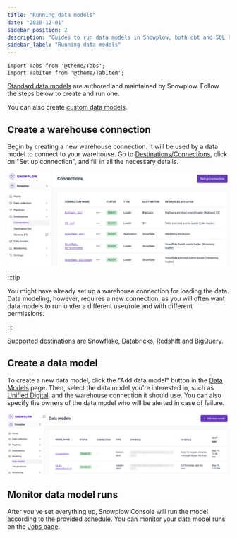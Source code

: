 ```yaml
---
title: "Running data models"
date: "2020-12-01"
sidebar_position: 2
description: "Guides to run data models in Snowplow, both dbt and SQL Runner."
sidebar_label: "Running data models"
---
```



```mdx-code-block
import Tabs from '@theme/Tabs';
import TabItem from '@theme/TabItem';
```

[Standard data models](/docs/modeling-your-data/modeling-your-data-with-dbt/dbt-models/index.md) are authored and maintained by Snowplow. Follow the steps below to create and run one.

You can also create [custom data models](/docs/modeling-your-data/running-data-models-via-console/dbt/index.md).

## Create a warehouse connection
Begin by creating a new warehouse connection. It will be used by a data model to connect to your warehouse. Go to [Destinations/Connections](https://console.snowplowanalytics.com/connections), click on "Set up connection", and fill in all the necessary details.

![](./images/warehouse-connections.png)

:::tip

You might have already set up a warehouse connection for loading the data. Data modeling, however, requires a new connection, as you will often want data models to run under a different user/role and with different permissions.

:::

Supported destinations are Snowflake, Databricks, Redshift and BigQuery.

## Create a data model
To create a new data model, click the "Add data model" button in the [Data Models](https://console.snowplowanalytics.com/data-models) page. Then, select the data model you're interested in, such as [Unified Digital](/docs/modeling-your-data/modeling-your-data-with-dbt/dbt-models/dbt-unified-data-model/index.md), and the warehouse connection it should use. You can also specify the owners of the data model who will be alerted in case of failure.

![](images/data-models.png)

## Monitor data model runs
After you've set everything up, Snowplow Console will run the model according to the provided schedule. You can monitor your data model runs on the [Jobs page](https://console.snowplowanalytics.com/jobs).
